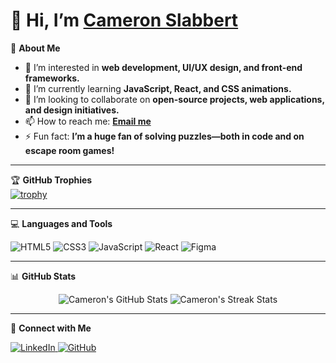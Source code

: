 # 👋 Hi, I’m [Cameron Slabbert](https://github.com/Cameron2525)  

🎨 **About Me**  
- 👀 I’m interested in **web development, UI/UX design, and front-end frameworks.**  
- 🌱 I’m currently learning **JavaScript, React, and CSS animations.**  
- 💞️ I’m looking to collaborate on **open-source projects, web applications, and design initiatives.**  
- 📫 How to reach me: [**Email me**](mailto:cameron.slabbert@connectsolutions.org.za)  
- ⚡ Fun fact: **I’m a huge fan of solving puzzles—both in code and on escape room games!**

---

🏆 **GitHub Trophies**  
[![trophy](https://github-profile-trophy.vercel.app/?username=Cameron2525&theme=onedark)](https://github.com/ryo-ma/github-profile-trophy)

---

💻 **Languages and Tools**  
<p>
  <img src="https://img.shields.io/badge/HTML5-%23E34F26.svg?style=flat-square&logo=html5&logoColor=white" alt="HTML5"/>
  <img src="https://img.shields.io/badge/CSS3-%231572B6.svg?style=flat-square&logo=css3&logoColor=white" alt="CSS3"/>
  <img src="https://img.shields.io/badge/JavaScript-%23F7DF1E.svg?style=flat-square&logo=javascript&logoColor=black" alt="JavaScript"/>
  <img src="https://img.shields.io/badge/React-%2361DAFB.svg?style=flat-square&logo=react&logoColor=black" alt="React"/>
  <img src="https://img.shields.io/badge/Figma-%23F24E1E.svg?style=flat-square&logo=figma&logoColor=white" alt="Figma"/>
</p>

---

📊 **GitHub Stats**  
<p align="center">
  <img src="https://github-readme-stats.vercel.app/api?username=Cameron2525&show_icons=true&theme=onedark" alt="Cameron's GitHub Stats"/>
  <img src="https://github-readme-streak-stats.herokuapp.com/?user=Cameron2525&theme=onedark" alt="Cameron's Streak Stats"/>
</p>

---

🔗 **Connect with Me**  
<p>
  <a href="https://www.linkedin.com/in/cameron-slabbert/">
    <img src="https://img.shields.io/badge/LinkedIn-%230077B5.svg?style=flat-square&logo=linkedin&logoColor=white" alt="LinkedIn"/>
  </a>
  <a href="https://github.com/Cameron2525">
    <img src="https://img.shields.io/badge/GitHub-%23181717.svg?style=flat-square&logo=github&logoColor=white" alt="GitHub"/>
  </a>
</p>
